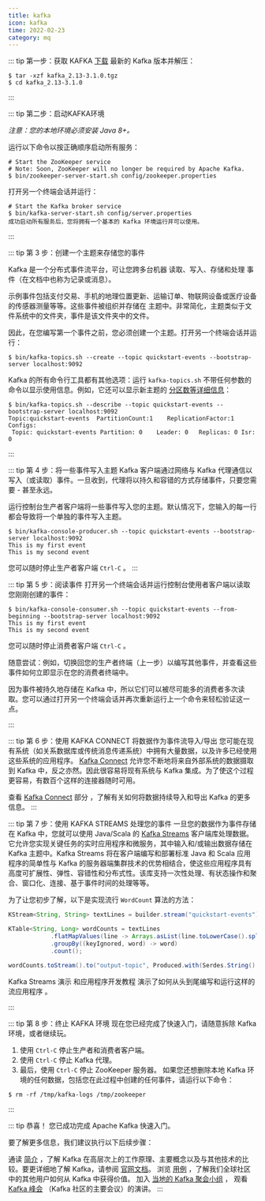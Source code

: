```yaml
---
title: kafka
icon: kafka
time: 2022-02-23
category: mq
---
```


::: tip 第一步：获取 KAFKA
[下载](https://www.apache.org/dyn/closer.cgi?path=/kafka/3.1.0/kafka_2.13-3.1.0.tgz) 最新的 Kafka 版本并解压：
```shell
$ tar -xzf kafka_2.13-3.1.0.tgz
$ cd kafka_2.13-3.1.0
```
:::

::: tip 第二步：启动KAFKA环境

*注意：您的本地环境必须安装 Java 8+。*

运行以下命令以按正确顺序启动所有服务：

```shell
# Start the ZooKeeper service
# Note: Soon, ZooKeeper will no longer be required by Apache Kafka.
$ bin/zookeeper-server-start.sh config/zookeeper.properties
```

打开另一个终端会话并运行：

```shell
# Start the Kafka broker service
$ bin/kafka-server-start.sh config/server.properties
成功启动所有服务后，您将拥有一个基本的 Kafka 环境运行并可以使用。
```
:::

::: tip 第 3 步：创建一个主题来存储您的事件

Kafka 是一个分布式事件流平台，可让您跨多台机器 读取、写入、存储和处理 事件（在文档中也称为记录或消息）。

示例事件包括支付交易、手机的地理位置更新、运输订单、物联网设备或医疗设备的传感器测量等等。这些事件被组织并存储在 主题中。非常简化，主题类似于文件系统中的文件夹，事件是该文件夹中的文件。

因此，在您编写第一个事件之前，您必须创建一个主题。打开另一个终端会话并运行：

```shell
$ bin/kafka-topics.sh --create --topic quickstart-events --bootstrap-server localhost:9092
```

Kafka 的所有命令行工具都有其他选项：运行 `kafka-topics.sh` 不带任何参数的命令以显示使用信息。例如，它还可以显示新主题的 [分区数等详细信息](https://kafka.apache.org/documentation/#intro_concepts_and_terms)：

```shell
$ bin/kafka-topics.sh --describe --topic quickstart-events --bootstrap-server localhost:9092
Topic:quickstart-events  PartitionCount:1    ReplicationFactor:1 Configs:
 Topic: quickstart-events Partition: 0    Leader: 0   Replicas: 0 Isr: 0
```
:::

::: tip 第 4 步：将一些事件写入主题
Kafka 客户端通过网络与 Kafka 代理通信以写入（或读取）事件。一旦收到，代理将以持久和容错的方式存储事件，只要您需要 - 甚至永远。

运行控制台生产者客户端将一些事件写入您的主题。默认情况下，您输入的每一行都会导致将一个单独的事件写入主题。

```shell
$ bin/kafka-console-producer.sh --topic quickstart-events --bootstrap-server localhost:9092
This is my first event
This is my second event
```
您可以随时停止生产者客户端 `Ctrl-C` 。
:::

::: tip 第 5 步：阅读事件
打开另一个终端会话并运行控制台使用者客户端以读取您刚刚创建的事件：

```shell
$ bin/kafka-console-consumer.sh --topic quickstart-events --from-beginning --bootstrap-server localhost:9092
This is my first event
This is my second event
```

您可以随时停止消费者客户端 `Ctrl-C` 。

随意尝试：例如，切换回您的生产者终端（上一步）以编写其他事件，并查看这些事件如何立即显示在您的消费者终端中。

因为事件被持久地存储在 Kafka 中，所以它们可以被尽可能多的消费者多次读取。您可以通过打开另一个终端会话并再次重新运行上一个命令来轻松验证这一点。

:::

::: tip 第 6 步：使用 KAFKA CONNECT 将数据作为事件流导入/导出
您可能在现有系统（如关系数据库或传统消息传递系统）中拥有大量数据，以及许多已经使用这些系统的应用程序。 [Kafka Connect](https://kafka.apache.org/documentation/#connect) 允许您不断地将来自外部系统的数据摄取到 Kafka 中，反之亦然。因此很容易将现有系统与 Kafka 集成。为了使这个过程更容易，有数百个这样的连接器随时可用。

查看 [Kafka Connect](https://kafka.apache.org/documentation/#connect) 部分 ，了解有关如何将数据持续导入和导出 Kafka 的更多信息。
:::

::: tip 第 7 步：使用 KAFKA STREAMS 处理您的事件
一旦您的数据作为事件存储在 Kafka 中，您就可以使用 Java/Scala 的 [Kafka Streams](https://kafka.apache.org/documentation/streams) 客户端库处理数据。它允许您实现关键任务的实时应用程序和微服务，其中输入和/或输出数据存储在 Kafka 主题中。Kafka Streams 将在客户端编写和部署标准 Java 和 Scala 应用程序的简单性与 Kafka 的服务器端集群技术的优势相结合，使这些应用程序具有高度可扩展性、弹性、容错性和分布式性。该库支持一次性处理、有状态操作和聚合、窗口化、连接、基于事件时间的处理等等。

为了让您初步了解，以下是实现流行 `WordCount` 算法的方法：

```java
KStream<String, String> textLines = builder.stream("quickstart-events");

KTable<String, Long> wordCounts = textLines
            .flatMapValues(line -> Arrays.asList(line.toLowerCase().split(" ")))
            .groupBy((keyIgnored, word) -> word)
            .count();

wordCounts.toStream().to("output-topic", Produced.with(Serdes.String(), Serdes.Long()));
```

Kafka Streams 演示 和应用程序开发教程 演示了如何从头到尾编写和运行这样的流应用程序 。

:::

::: tip 第 8 步：终止 KAFKA 环境
现在您已经完成了快速入门，请随意拆除 Kafka 环境，或者继续玩。

1. 使用 `Ctrl-C` 停止生产者和消费者客户端。
2. 使用 `Ctrl-C` 停止 Kafka 代理。
3. 最后，使用 `Ctrl-C` 停止 ZooKeeper 服务器。
如果您还想删除本地 Kafka 环境的任何数据，包括您在此过程中创建的任何事件，请运行以下命令：

```shell
$ rm -rf /tmp/kafka-logs /tmp/zookeeper
```

:::

::: tip 恭喜！
您已成功完成 Apache Kafka 快速入门。

要了解更多信息，我们建议执行以下后续步骤：

通读 [简介](https://kafka.apache.org/intro) ，了解 Kafka 在高层次上的工作原理、主要概念以及与其他技术的比较。要更详细地了解 Kafka，请参阅 [官网文档](https://kafka.apache.org/documentation/)。
浏览 [用例](https://kafka.apache.org/powered-by) ，了解我们全球社区中的其他用户如何从 Kafka 中获得价值。
加入 [当地的 Kafka 聚会小组](https://kafka.apache.org/events) ， 观看 [Kafka 峰会](https://kafka-summit.org/past-events/) （Kafka 社区的主要会议）的演讲。
:::